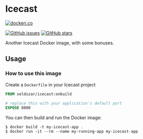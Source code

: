 # Icecast

[![dockeri.co](http://dockeri.co/image/seldszar/icecast)](https://hub.docker.com/r/seldszar/icecast/)

[![GitHub issues](https://img.shields.io/github/issues/seldszar/docker-icecast.svg "GitHub issues")](https://github.com/seldszar/docker-icecast) [![GitHub stars](https://img.shields.io/github/stars/seldszar/docker-icecast.svg "GitHub stars")](https://github.com/seldszar/docker-icecast)

Another Icecast Docker image, with some bonuses.

## Usage

### How to use this image

Create a `Dockerfile` in your Icecast project

```dockerfile
FROM seldszar/icecast:onbuild

# replace this with your application's default port
EXPOSE 8000
```

You can then build and run the Docker image:

```console
$ docker build -t my-icecast-app .
$ docker run -it --rm --name my-running-app my-icecast-app
```
